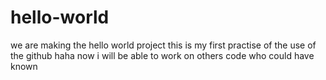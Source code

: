 # hello-world
we are making the hello world project 
this is my first practise of the use of the github haha now i will be able to work on others code who could have known
